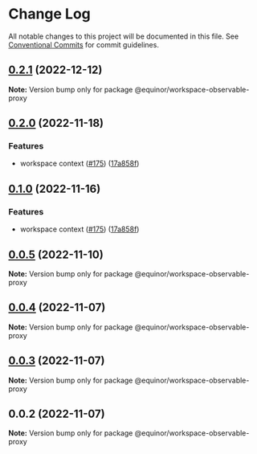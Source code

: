 # Change Log

All notable changes to this project will be documented in this file.
See [Conventional Commits](https://conventionalcommits.org) for commit guidelines.

## [0.2.1](https://github.com/equinor/fusion-workspace/compare/@equinor/workspace-observable-proxy@0.2.0...@equinor/workspace-observable-proxy@0.2.1) (2022-12-12)

**Note:** Version bump only for package @equinor/workspace-observable-proxy

## [0.2.0](https://github.com/equinor/fusion-workspace/compare/@equinor/workspace-observable-proxy@0.0.5...@equinor/workspace-observable-proxy@0.2.0) (2022-11-18)

### Features

-   workspace context ([#175](https://github.com/equinor/fusion-workspace/issues/175)) ([17a858f](https://github.com/equinor/fusion-workspace/commit/17a858f81ee1c7a00f72cab5f495232a9d0fcc0e))

## [0.1.0](https://github.com/equinor/fusion-workspace/compare/@equinor/workspace-observable-proxy@0.0.5...@equinor/workspace-observable-proxy@0.1.0) (2022-11-16)

### Features

-   workspace context ([#175](https://github.com/equinor/fusion-workspace/issues/175)) ([17a858f](https://github.com/equinor/fusion-workspace/commit/17a858f81ee1c7a00f72cab5f495232a9d0fcc0e))

## [0.0.5](https://github.com/equinor/fusion-workspace/compare/@equinor/workspace-observable-proxy@0.0.4...@equinor/workspace-observable-proxy@0.0.5) (2022-11-10)

**Note:** Version bump only for package @equinor/workspace-observable-proxy

## [0.0.4](https://github.com/equinor/fusion-workspace/compare/@equinor/workspace-observable-proxy@0.0.3...@equinor/workspace-observable-proxy@0.0.4) (2022-11-07)

**Note:** Version bump only for package @equinor/workspace-observable-proxy

## [0.0.3](https://github.com/equinor/fusion-workspace/compare/@equinor/workspace-observable-proxy@0.0.2...@equinor/workspace-observable-proxy@0.0.3) (2022-11-07)

**Note:** Version bump only for package @equinor/workspace-observable-proxy

## 0.0.2 (2022-11-07)

**Note:** Version bump only for package @equinor/workspace-observable-proxy
